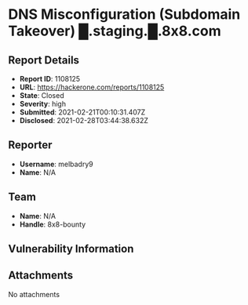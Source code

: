 # DNS Misconfiguration (Subdomain Takeover) █.staging.█.8x8.com

## Report Details
- **Report ID**: 1108125
- **URL**: https://hackerone.com/reports/1108125
- **State**: Closed
- **Severity**: high
- **Submitted**: 2021-02-21T00:10:31.407Z
- **Disclosed**: 2021-02-28T03:44:38.632Z

## Reporter
- **Username**: melbadry9
- **Name**: N/A

## Team
- **Name**: N/A
- **Handle**: 8x8-bounty

## Vulnerability Information


## Attachments
No attachments
